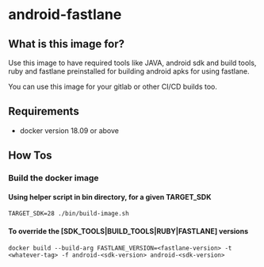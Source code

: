 # android-fastlane

## What is this image for?

  Use this image to have required tools like JAVA, android sdk and build tools,
  ruby and fastlane preinstalled for building android apks for using fastlane.

  You can use this image for your gitlab or other CI/CD builds too.

## Requirements

  * docker version 18.09 or above

## How Tos

### Build the docker image

#### Using helper script in bin directory, for a given TARGET_SDK

```
TARGET_SDK=28 ./bin/build-image.sh
```

#### To override the [SDK_TOOLS|BUILD_TOOLS|RUBY|FASTLANE] versions
```
docker build --build-arg FASTLANE_VERSION=<fastlane-version> -t <whatever-tag> -f android-<sdk-version> android-<sdk-version>
```
